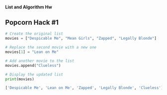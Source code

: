 #### List and Algorithm Hw


## Popcorn Hack #1

```python
# Create the original list
movies = ["Despicable Me", "Mean Girls", "Zapped", "Legally Blonde"]

# Replace the second movie with a new one
movies[1] = "Lean on Me"

# Add another movie to the list
movies.append("Clueless")

# Display the updated list
print(movies)
```

```python
['Despicable Me', 'Lean on Me', 'Zapped', 'Legally Blonde', 'Clueless']
```

